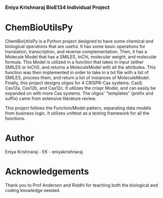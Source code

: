 ### Eniya Krishnaraj BioE134 Individual Project
# ChemBioUtilsPy
ChemBioUtilsPy is a Python project designed to have some chemical and biological operations that are useful. It has some basic operations for translation, transcription, and reverse complementation. Then, it has a Molecule Model that has a SMILES, InChI, molecular weight, and molecular formula. This Model is utilized in a function that takes in input (either SMILES or InChI), and returns a MoleculeModel with all the attributes. This function was then implemented in order to take in a txt file with a list of SMILES, process them, and return a list of instances of MoleculeModel. Finally, this project designs oligos for 4 CRISPR-Cas systems: Cas9, Cas12a, Cas12b, and Cas12c. It utilizes the crispr Model, and can easily be expanded on with more Cas systems. The oligos' "templates" (prefix and suffix) came from extensive literature review.

This project follows the Function/Model pattern, separating data models from business logic. It utilizes unittest as a testing framework for all the functions.

# Author
Eniya Krishnaraj - EK - eniyakrishnaraj

# Acknowledgements
Thank you to Prof Anderson and Riddhi for teaching both the biological and coding knowledge needed. 
